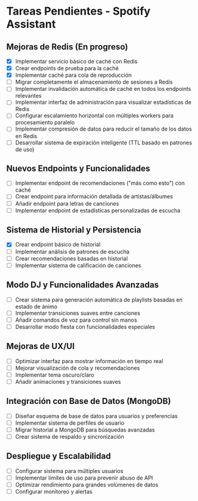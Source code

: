 # Tareas Pendientes - Spotify Assistant

## Mejoras de Redis (En progreso)
- [x] Implementar servicio básico de caché con Redis
- [x] Crear endpoints de prueba para la caché
- [x] Implementar caché para cola de reproducción
- [ ] Migrar completamente el almacenamiento de sesiones a Redis
- [ ] Implementar invalidación automática de caché en todos los endpoints relevantes
- [ ] Implementar interfaz de administración para visualizar estadísticas de Redis
- [ ] Configurar escalamiento horizontal con múltiples workers para procesamiento paralelo
- [ ] Implementar compresión de datos para reducir el tamaño de los datos en Redis
- [ ] Desarrollar sistema de expiración inteligente (TTL basado en patrones de uso)

## Nuevos Endpoints y Funcionalidades
- [ ] Implementar endpoint de recomendaciones ("más como esto") con caché
- [ ] Crear endpoint para información detallada de artistas/álbumes
- [ ] Añadir endpoint para letras de canciones
- [ ] Implementar endpoint de estadísticas personalizadas de escucha

## Sistema de Historial y Persistencia
- [x] Crear endpoint básico de historial
- [ ] Implementar análisis de patrones de escucha
- [ ] Crear recomendaciones basadas en historial
- [ ] Implementar sistema de calificación de canciones

## Modo DJ y Funcionalidades Avanzadas
- [ ] Crear sistema para generación automática de playlists basadas en estado de ánimo
- [ ] Implementar transiciones suaves entre canciones
- [ ] Añadir comandos de voz para control sin manos
- [ ] Desarrollar modo fiesta con funcionalidades especiales

## Mejoras de UX/UI
- [ ] Optimizar interfaz para mostrar información en tiempo real
- [ ] Mejorar visualización de cola y recomendaciones
- [ ] Implementar tema oscuro/claro
- [ ] Añadir animaciones y transiciones suaves

## Integración con Base de Datos (MongoDB)
- [ ] Diseñar esquema de base de datos para usuarios y preferencias
- [ ] Implementar sistema de perfiles de usuario
- [ ] Migrar historial a MongoDB para búsquedas avanzadas
- [ ] Crear sistema de respaldo y sincronización

## Despliegue y Escalabilidad
- [ ] Configurar sistema para múltiples usuarios
- [ ] Implementar límites de uso para prevenir abuso de API
- [ ] Optimizar rendimiento para grandes volúmenes de datos
- [ ] Configurar monitoreo y alertas
